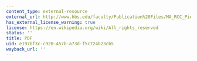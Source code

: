 ```yaml
---
content_type: external-resource
external_url: http://www.hbs.edu/faculty/Publication%20Files/MA_RCC_PioneerValley_eed60f82-6b7d-418f-98a1-32a10981cc7b.pdf
has_external_license_warning: true
license: https://en.wikipedia.org/wiki/All_rights_reserved
status: ''
title: PDF
uid: e197bf3c-c920-457b-a73d-f5c724b23cb5
wayback_url: ''
---
```


